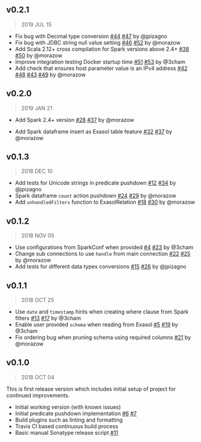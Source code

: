 ## v0.2.1

> 2019 JUL 15

* Fix bug with Decimal type conversion
  [#44](https://github.com/exasol/spark-exasol-connector/issues/44)
  [#47](https://github.com/exasol/spark-exasol-connector/pull/47) by @jpizagno
* Fix bug with JDBC string null value setting
  [#46](https://github.com/exasol/spark-exasol-connector/issues/46)
  [#52](https://github.com/exasol/spark-exasol-connector/pull/52) by @morazow
* Add Scala 2.12+ cross compilation for Spark versions above 2.4+
  [#38](https://github.com/exasol/spark-exasol-connector/issues/38)
  [#50](https://github.com/exasol/spark-exasol-connector/pull/50) by @morazow
* Improve integration testing Docker startup time
  [#51](https://github.com/exasol/spark-exasol-connector/issues/51)
  [#53](https://github.com/exasol/spark-exasol-connector/pull/53) by @3cham
* Add check that ensures host parameter value is an IPv4 address
  [#42](https://github.com/exasol/spark-exasol-connector/issues/42)
  [#48](https://github.com/exasol/spark-exasol-connector/pull/48)
  [#43](https://github.com/exasol/spark-exasol-connector/issues/43)
  [#49](https://github.com/exasol/spark-exasol-connector/pull/49) by @morazow

## v0.2.0

> 2019 JAN 21

* Add Spark 2.4+ version
  [#28](https://github.com/exasol/spark-exasol-connector/issues/28)
  [#37](https://github.com/exasol/spark-exasol-connector/pull/37) by @morazow

* Add Spark dataframe insert as Exasol table feature
  [#32](https://github.com/exasol/spark-exasol-connector/issues/32)
  [#37](https://github.com/exasol/spark-exasol-connector/pull/37) by @morazow

## v0.1.3

> 2018 DEC 10

* Add tests for Unicode strings in predicate pushdown
  [#12](https://github.com/exasol/spark-exasol-connector/issues/12)
  [#34](https://github.com/exasol/spark-exasol-connector/pull/34) by @jpizagno
* Spark dataframe `count` action pushdown
  [#24](https://github.com/EXASOL/spark-exasol-connector/issues/24)
  [#29](https://github.com/EXASOL/spark-exasol-connector/pull/29) by @morazow
* Add `unhandledFilters` function to ExasolRelation
  [#18](https://github.com/EXASOL/spark-exasol-connector/issues/18)
  [#30](https://github.com/EXASOL/spark-exasol-connector/pull/30) by @morazow

## v0.1.2

> 2018 NOV 05

* Use configurations from SparkConf when provided
  [#4](https://github.com/EXASOL/spark-exasol-connector/issues/4)
  [#23](https://github.com/EXASOL/spark-exasol-connector/pull/23) by @3cham
* Change sub connections to use `handle` from main connection
  [#22](https://github.com/EXASOL/spark-exasol-connector/issues/22)
  [#25](https://github.com/EXASOL/spark-exasol-connector/pull/25) by @morazow
* Add tests for different data types conversions
  [#15](https://github.com/EXASOL/spark-exasol-connector/issues/15)
  [#26](https://github.com/EXASOL/spark-exasol-connector/pull/26) by @jpizagno

## v0.1.1

> 2018 OCT 25

* Use `date` and `timestamp` hints when creating where clause from Spark filters
  [#13](https://github.com/EXASOL/spark-exasol-connector/issues/13)
  [#17](https://github.com/EXASOL/spark-exasol-connector/pull/17) by @3cham
* Enable user provided `schema` when reading from Exasol
  [#5](https://github.com/EXASOL/spark-exasol-connector/issues/5)
  [#19](https://github.com/EXASOL/spark-exasol-connector/pull/19) by @3cham
* Fix ordering bug when pruning schema using required columns
  [#21](https://github.com/EXASOL/spark-exasol-connector/pull/21) by @morazow

## v0.1.0

> 2018 OCT 04

This is first release version which includes initial setup of project for
continued improvements.

* Initial working version (with known issues)
* Initial predicate pushdown implementation
  [#6](https://github.com/EXASOL/spark-exasol-connector/pull/6)
  [#7](https://github.com/EXASOL/spark-exasol-connector/pull/7)
* Build plugins such as linting and formatting
* Travis CI based continuous build process
* Basic manual Sonatype release script
  [#11](https://github.com/EXASOL/spark-exasol-connector/pull/11)
